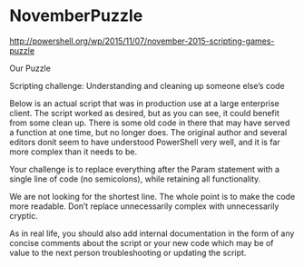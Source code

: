 # NovemberPuzzle
http://powershell.org/wp/2015/11/07/november-2015-scripting-games-puzzle

Our Puzzle

Scripting challenge: Understanding and cleaning up someone else’s code

Below is an actual script that was in production use at a large enterprise client. The script worked as desired, but as you can see, it could benefit from some clean up. There is some old code in there that may have served a function at one time, but no longer does. The original author and several editors donít seem to have understood PowerShell very well, and it is far more complex than it needs to be.

Your challenge is to replace everything after the Param statement with a single line of code (no semicolons), while retaining all functionality.

We are not looking for the shortest line. The whole point is to make the code more readable. Don’t replace unnecessarily complex with unnecessarily cryptic.

As in real life, you should also add internal documentation in the form of any concise comments about the script or your new code which may be of value to the next person troubleshooting or updating the script.
